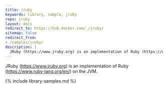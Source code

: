 ```yaml
---
title: jruby
keywords: library, sample, jruby
repo: jruby
layout: docs
redirect_to: https://hub.docker.com/_/jruby/
sitemap: false
redirect_from:
- /samples/jruby/
description: |
  JRuby (https://www.jruby.org) is an implementation of Ruby (https://www.ruby-lang.org/en/) on the JVM.
---
```


JRuby (https://www.jruby.org) is an implementation of Ruby (https://www.ruby-lang.org/en/) on the JVM.


{% include library-samples.md %}
